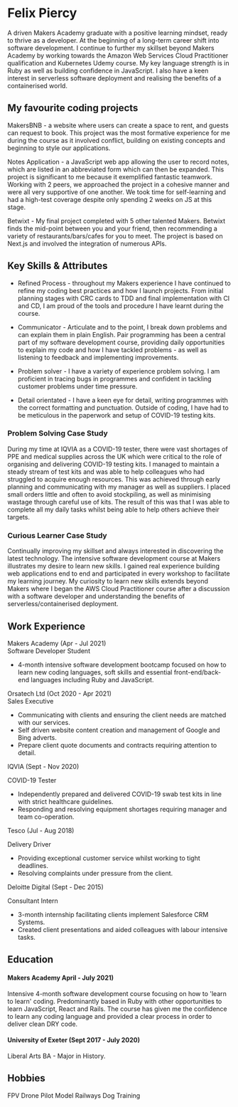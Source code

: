 # Felix Piercy
A driven Makers Academy graduate with a positive learning mindset, ready to thrive as a developer. At the beginning of a long-term career shift into software development. I continue to further my skillset beyond Makers Academy by working towards the Amazon Web Services Cloud Practitioner qualification and Kubernetes Udemy course. My key language strength is in Ruby as well as building confidence in JavaScript. I also have a keen interest in serverless software deployment and realising the benefits of a containerised world.

## My favourite coding projects

MakersBNB - a website where users can create a space to rent, and guests can request to book. This project was the most formative experience for me during the course as it involved conflict, building on existing concepts and beginning to style our applications. 

Notes Application - a JavaScript web app allowing the user to record notes, which are listed in an abbreviated form which can then be expanded. This project is significant to me because it exemplified fantastic teamwork. Working with 2 peers, we approached the project in a cohesive manner and were all very supportive of one another. We took time for self-learning and had a high-test coverage despite only spending 2 weeks on JS at this stage. 

Betwixt - My final project completed with 5 other talented Makers. Betwixt finds the mid-point between you and your friend, then recommending a variety of restaurants/bars/cafes for you to meet. The project is based on Next.js and involved the integration of numerous APIs. 


## Key Skills & Attributes 

- Refined Process - throughout my Makers experience I have continued to refine my coding best practices and how I launch projects. From initial planning stages with CRC cards to TDD and final implementation with CI and CD, I am proud of the tools and procedure I have learnt during the course. 

- Communicator - Articulate and to the point, I break down problems and can explain them in plain English. Pair programming has been a central part of my software development course, providing daily opportunities to explain my code and how I have tackled problems - as well as listening to feedback and implementing improvements. 

- Problem solver - I have a variety of experience problem solving. I am proficient in tracing bugs in programmes and confident in tackling customer problems under time pressure. 

- Detail orientated - I have a keen eye for detail, writing programmes with the correct formatting and punctuation. Outside of coding, I have had to be meticulous in the paperwork and setup of COVID-19 testing kits. 

### Problem Solving Case Study 

During my time at IQVIA as a COVID-19 tester, there were vast shortages of PPE and medical supplies across the UK which were critical to the role of organising and delivering COVID-19 testing kits. I managed to maintain a steady stream of test kits and was able to help colleagues who had struggled to acquire enough resources. This was achieved through early planning and communicating with my manager as well as suppliers. I placed small orders little and often to avoid stockpiling, as well as minimising wastage through careful use of kits. The result of this was that I was able to complete all my daily tasks whilst being able to help others achieve their targets. 

### Curious Learner Case Study 

Continually improving my skillset and always interested in discovering the latest technology. The intensive software development course at Makers illustrates my desire to learn new skills. I gained real experience building web applications end to end and participated in every workshop to facilitate my learning journey. My curiosity to learn new skills extends beyond Makers where I began the AWS Cloud Practitioner course after a discussion with a software developer and understanding the benefits of serverless/containerised deployment. 


## Work Experience

Makers Academy (Apr - Jul 2021)  
Software Developer Student

- 4-month intensive software development bootcamp focused on how to learn new coding languages, soft skills and essential front-end/back-end languages including Ruby and JavaScript. 

Orsatech Ltd (Oct 2020 - Apr 2021)  
Sales Executive 

- Communicating with clients and ensuring the client needs are matched with our services. 
- Self driven website content creation and management of Google and Bing adverts. 
- Prepare client quote documents and contracts requiring attention to detail.

IQVIA (Sept - Nov 2020)

COVID-19 Tester
- Independently prepared and delivered COVID-19 swab test kits in line with strict healthcare guidelines.
- Responding and resolving equipment shortages requiring manager and team co-operation.

Tesco (Jul - Aug 2018)

Delivery Driver 
- Providing exceptional customer service whilst working to tight deadlines.
- Resolving complaints under pressure from the client.

Deloitte Digital (Sept - Dec 2015)

Consultant Intern

- 3-month internship facilitating clients implement Salesforce CRM Systems.
- Created client presentations and aided colleagues with labour intensive tasks.


## Education

#### Makers Academy April - July 2021)
Intensive 4-month software development course focusing on how to 'learn to learn' coding. Predominantly based in Ruby with other opportunities to learn JavaScript, React and Rails. The course has given me the confidence to learn any coding language and provided a clear process in order to deliver clean DRY code. 

#### University of Exeter (Sept 2017 - July 2020)
Liberal Arts BA - Major in History. 

## Hobbies
FPV Drone Pilot
Model Railways
Dog Training 